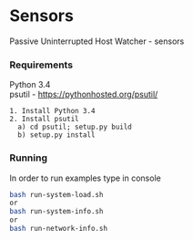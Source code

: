 # Sensors

Passive Uninterrupted Host Watcher - sensors

### Requirements

Python 3.4  
psutil - https://pythonhosted.org/psutil/ 

    1. Install Python 3.4  
    2. Install psutil   
      a) cd psutil; setup.py build  
      b) setup.py install  
  


### Running

In order to run examples type in console  
```bash
bash run-system-load.sh  
or  
bash run-system-info.sh  
or  
bash run-network-info.sh
```
